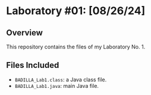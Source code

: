 # **Laboratory #01**: [08/26/24]

## Overview

This repository contains the files of my Laboratory No. 1.

## Files Included

- `BADILLA_Lab1.class`: a Java class file.
- `BADILLA_Lab1.java`: main Java file.

